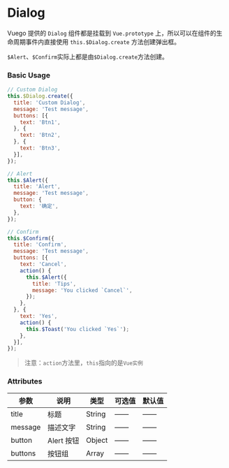 # Dialog

Vuego 提供的 `Dialog` 组件都是挂载到 `Vue.prototype` 上，所以可以在组件的生命周期事件内直接使用 `this.$Dialog.create` 方法创建弹出框。

`$Alert`、`$Confirm`实际上都是由`$Dialog.create`方法创建。

### Basic Usage

```js
// Custom Dialog
this.$Dialog.create({
  title: 'Custom Dialog',
  message: 'Test message',
  buttons: [{
    text: 'Btn1',
  }, {
    text: 'Btn2',
  }, {
    text: 'Btn3',
  }],
});

// Alert
this.$Alert({
  title: 'Alert',
  message: 'Test message',
  button: {
    text: '确定',
  },
});

// Confirm
this.$Confirm({
  title: 'Confirm',
  message: 'Test message',
  buttons: [{
    text: 'Cancel',
    action() {
      this.$Alert({
        title: 'Tips',
        message: 'You clicked `Cancel`',
      });
    },
  }, {
    text: 'Yes',
    action() {
      this.$Toast('You clicked `Yes`');
    },
  }],
});

```

> 注意：`action`方法里，`this`指向的是`Vue实例`

### Attributes

|参数|说明|类型|可选值|默认值|
|----|----|----|----|----|
|title| 标题 | String | —— | —— |
|message| 描述文字 | String | —— | —— |
|button| Alert 按钮 | Object | —— | —— |
|buttons| 按钮组 | Array | —— | —— |


<v-phone hash="dialog"></v-phone>
